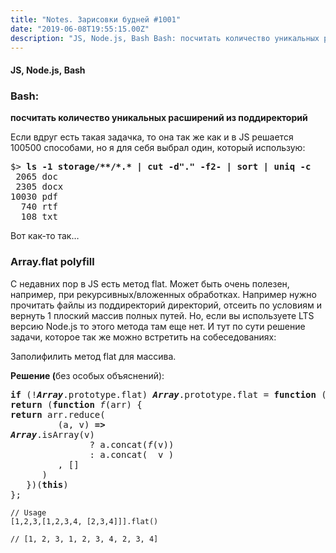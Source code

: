 ```yaml
---
title: "Notes. Зарисовки будней #1001"
date: "2019-06-08T19:55:15.00Z"
description: "JS, Node.js, Bash Bash: посчитать количество уникальных расширений из поддиректорий  Если вдруг есть такая задачка, то она так ж"
---
```


<h4>JS, Node.js, Bash</h4>
<h3>Bash:</h3>
<p><strong>посчитать количество уникальных расширений из поддиректорий</strong></p>
<p>Если вдруг есть такая задачка, то она так же как и в JS решается 100500 способами, но я для себя выбрал один, который использую:</p>
<pre>$&gt; <strong>ls -1 storage/**/*.* | cut -d"." -f2- | sort | uniq -c</strong><br> 2065 doc<br> 2305 docx<br>10030 pdf<br>  740 rtf<br>  108 txt</pre>
<p>Вот как-то так…</p>
<h3>Array.flat polyfill</h3>
<p>С недавних пор в JS есть метод flat. Может быть очень полезен, например, при рекурсивных/вложенных обработках. Например нужно прочитать файлы из поддиректорий директорий, отсеить по условиям и вернуть 1 плоский массив полных путей. Но, если вы используете LTS версию Node.js то этого метода там еще нет. И тут по сути решение задачи, которое так же можно встретить на собеседованиях:</p>
<p>Заполифилить метод flat для массива.</p>
<p><strong>Решение (</strong>без особых объяснений):</p>
<pre><strong>if</strong> (!<strong><em>Array</em></strong>.prototype.flat) <strong><em>Array</em></strong>.prototype.flat = <strong>function</strong> () {<br><strong>return</strong> (<strong>function</strong> <em>f</em>(arr) {<br><strong>return</strong> arr.reduce(<br>         (a, v) <strong>=&gt;</strong><br><strong><em>Array</em></strong>.isArray(v)<br>               ? a.concat(<em>f</em>(v))<br>               : a.concat(  v )<br>         , []<br>      )<br>   })(<strong>this</strong>)<br>};</pre>
<pre><code>// Usage<br>[1,2,3,[1,2,3,4, [2,3,4]]].flat()</code></pre>
<pre><code>// [1, 2, 3, 1, 2, 3, 4, 2, 3, 4]</code></pre>



